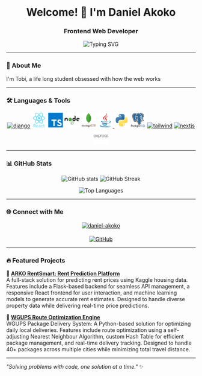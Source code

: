 <h1 align="center">Welcome! 👋 I'm Daniel Akoko</h1>
<h3 align="center">Frontend Web Developer</h3>

<p align="center">
  <img src="https://readme-typing-svg.herokuapp.com?font=Fira+Code&size=22&duration=4000&pause=500&color=2B6CB0&center=true&vCenter=true&width=600&lines=React;Vite;Next+js;Tailwind+CSS" alt="Typing SVG">
</p>

---

### 🚀 About Me
I'm Tobi, a life long student obsessed with how the web works 

---

### 🛠️ Languages & Tools

<p align="center">
  <a href="https://www.djangoproject.com/" target="_blank"><img src="https://cdn.worldvectorlogo.com/logos/django.svg" alt="django" width="40" height="40"/></a>
  <a href="https://reactjs.org/" target="_blank"><img src="https://raw.githubusercontent.com/devicons/devicon/master/icons/react/react-original-wordmark.svg" alt="react" width="40" height="40"/></a>
  <a href="https://www.typescriptlang.org/" target="_blank"><img src="https://raw.githubusercontent.com/devicons/devicon/master/icons/typescript/typescript-original.svg" alt="typescript" width="40" height="40"/></a>
  <a href="https://nodejs.org" target="_blank"><img src="https://raw.githubusercontent.com/devicons/devicon/master/icons/nodejs/nodejs-original-wordmark.svg" alt="nodejs" width="40" height="40"/></a>
  <a href="https://www.mongodb.com/" target="_blank"><img src="https://raw.githubusercontent.com/devicons/devicon/master/icons/mongodb/mongodb-original-wordmark.svg" alt="mongodb" width="40" height="40"/></a>
  <a href="https://www.java.com" target="_blank" rel="noreferrer"> 
    <img src="https://raw.githubusercontent.com/devicons/devicon/master/icons/java/java-original.svg" alt="java" width="40" height="40"/> 
  </a>
  <a href="https://www.python.org" target="_blank"><img src="https://raw.githubusercontent.com/devicons/devicon/master/icons/python/python-original.svg" alt="python" width="40" height="40"/></a>
  <a href="https://www.postgresql.org" target="_blank"><img src="https://raw.githubusercontent.com/devicons/devicon/master/icons/postgresql/postgresql-original-wordmark.svg" alt="postgresql" width="40" height="40"/></a>
  <a href="https://tailwindcss.com/" target="_blank"><img src="https://www.vectorlogo.zone/logos/tailwindcss/tailwindcss-icon.svg" alt="tailwind" width="40" height="40"/></a>
  <a href="https://nextjs.org/" target="_blank"><img src="https://cdn.worldvectorlogo.com/logos/nextjs-2.svg" alt="nextjs" width="40" height="40"/></a>
  <a href="https://expressjs.com" target="_blank"><img src="https://raw.githubusercontent.com/devicons/devicon/master/icons/express/express-original-wordmark.svg" alt="express" width="40" height="40"/></a>
</p>

---

### 📊 GitHub Stats
<p align="center">
  <img src="https://github-readme-stats.vercel.app/api?username=tobiakoko&show_icons=true&theme=radical" alt="GitHub stats" height="160"/>
  <img src="https://github-readme-streak-stats.herokuapp.com/?user=tobiakoko&theme=radical" alt="GitHub Streak" height="160"/>
</p>
<p align="center">
  <img src="https://github-readme-stats.vercel.app/api/top-langs?username=tobiakoko&show_icons=true&locale=en&layout=compact&theme=radical" alt="Top Languages" height="160"/>
</p>

---

### 🌐 Connect with Me

<p align="center">
  <a href="https://linkedin.com/in/daniel-akoko" target="blank"><img align="center" src="https://raw.githubusercontent.com/rahuldkjain/github-profile-readme-generator/master/src/images/icons/Social/linked-in-alt.svg" alt="daniel-akoko" height="30" width="40" /></a>
  <br />
  <br />
  <a href="https://github.com/tobiakoko" target="blank"><img align="center" src="https://raw.githubusercontent.com/rahuldkjain/github-profile-readme-generator/master/src/images/icons/Social/github-alt.svg" alt="GitHub" height="30" width="40" /></a>
</p>

---

### 🔥 Featured Projects

**🌟 [ARKO RentSmart: Rent Prediction Platform](https://github.com/tobiakoko/ARKO-RentSmart)**  
A full-stack solution for predicting rent prices using Kaggle housing data. Features include a Flask-based backend for seamless API management, a responsive React frontend for user interaction, and machine learning models to generate accurate rent estimates. Designed to handle diverse property data while delivering real-time price predictions.

**🚀 [WGUPS Route Optimization Engine](https://github.com/tobiakoko/WGUPS-Route-Optimization-Engine)**  
WGUPS Package Delivery System: A Python-based solution for optimizing daily local deliveries. Features include route optimization using a self-adjusting Nearest Neighbour Algorithm, custom Hash Table for efficient package management, and real-time delivery tracking. Designed to handle 40+ packages across multiple cities while minimizing total travel distance.

---

_"Solving problems with code, one solution at a time."_ ✨

